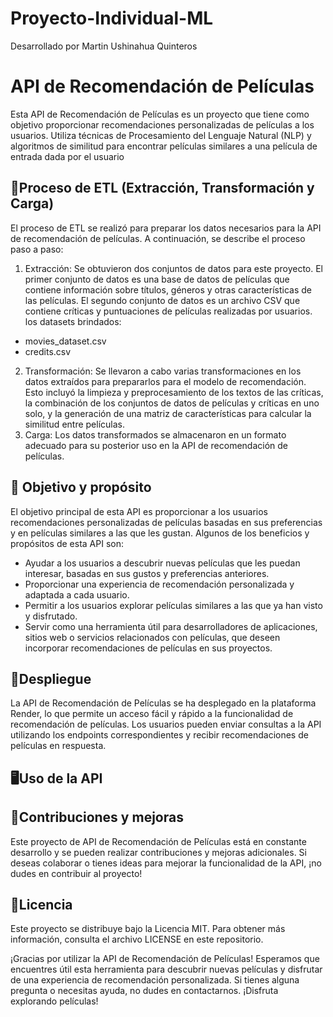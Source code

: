 # Proyecto-Individual-ML
Desarrollado por Martin Ushinahua Quinteros

# API de Recomendación de Películas
Esta API de Recomendación de Películas es un proyecto que tiene como objetivo proporcionar recomendaciones personalizadas de películas a los usuarios. Utiliza técnicas de Procesamiento del Lenguaje Natural (NLP) y algoritmos de similitud para encontrar películas similares a una película de entrada dada por el usuario

## 🌟Proceso de ETL (Extracción, Transformación y Carga)
El proceso de ETL se realizó para preparar los datos necesarios para la API de recomendación de películas. A continuación, se describe el proceso paso a paso:

1. Extracción: Se obtuvieron dos conjuntos de datos para este proyecto. El primer conjunto de datos es una base de datos de películas que contiene información sobre títulos, géneros y otras características de las películas. El segundo conjunto de datos es un archivo CSV que contiene críticas y puntuaciones de películas realizadas por usuarios.
los datasets brindados:
- movies_dataset.csv
- credits.csv
2. Transformación: Se llevaron a cabo varias transformaciones en los datos extraídos para prepararlos para el modelo de recomendación. Esto incluyó la limpieza y preprocesamiento de los textos de las críticas, la combinación de los conjuntos de datos de películas y críticas en uno solo, y la generación de una matriz de características para calcular la similitud entre películas.
3. Carga: Los datos transformados se almacenaron en un formato adecuado para su posterior uso en la API de recomendación de películas.

## 🎯 Objetivo y propósito
El objetivo principal de esta API es proporcionar a los usuarios recomendaciones personalizadas de películas basadas en sus preferencias y en películas similares a las que les gustan. Algunos de los beneficios y propósitos de esta API son:

- Ayudar a los usuarios a descubrir nuevas películas que les puedan interesar, basadas en sus gustos y preferencias anteriores.
- Proporcionar una experiencia de recomendación personalizada y adaptada a cada usuario.
- Permitir a los usuarios explorar películas similares a las que ya han visto y disfrutado.
- Servir como una herramienta útil para desarrolladores de aplicaciones, sitios web o servicios relacionados con películas, que deseen incorporar recomendaciones de películas en sus proyectos.

## 📖Despliegue
La API de Recomendación de Películas se ha desplegado en la plataforma Render, lo que permite un acceso fácil y rápido a la funcionalidad de recomendación de películas. Los usuarios pueden enviar consultas a la API utilizando los endpoints correspondientes y recibir recomendaciones de películas en respuesta.

## 🖥️Uso de la API

## 👥Contribuciones y mejoras
Este proyecto de API de Recomendación de Películas está en constante desarrollo y se pueden realizar contribuciones y mejoras adicionales. Si deseas colaborar o tienes ideas para mejorar la funcionalidad de la API, ¡no dudes en contribuir al proyecto!

## 📜Licencia
Este proyecto se distribuye bajo la Licencia MIT. Para obtener más información, consulta el archivo LICENSE en este repositorio.


¡Gracias por utilizar la API de Recomendación de Películas! Esperamos que encuentres útil esta herramienta para descubrir nuevas películas y disfrutar de una experiencia de recomendación personalizada. Si tienes alguna pregunta o necesitas ayuda, no dudes en contactarnos. ¡Disfruta explorando películas!
